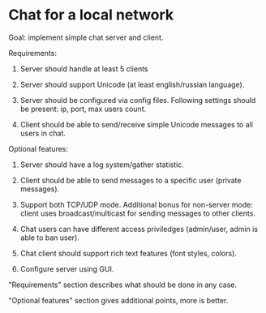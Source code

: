 Chat for a local network
========

Goal: implement simple chat server and client.

Requirements:

1. Server should handle at least 5 clients

2. Server should support Unicode (at least english/russian language).

3. Server should be configured via config files. Following settings should be present: ip, port, max users count.

4. Client should be able to send/receive simple Unicode messages to all users in chat.


Optional features:

1. Server should have a log system/gather statistic.

2. Client should be able to send messages to a specific user (private messages).

3. Support both TCP/UDP mode. Additional bonus for non-server mode: client uses broadcast/multicast for sending messages to other clients.

4. Chat users can have different access priviledges (admin/user, admin is able to ban user).

5. Chat client should support rich text features (font styles, colors).

6. Configure server using GUI.

"Requirements" section describes what should be done in any case.

"Optional features" section gives additional points, more is better.